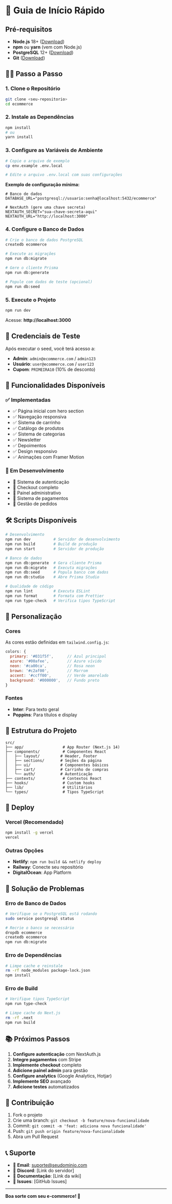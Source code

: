 # 🚀 Guia de Início Rápido

## Pré-requisitos

- **Node.js** 18+ ([Download](https://nodejs.org/))
- **npm** ou **yarn** (vem com Node.js)
- **PostgreSQL** 12+ ([Download](https://www.postgresql.org/download/))
- **Git** ([Download](https://git-scm.com/))

## 🏃‍♂️ Passo a Passo

### 1. Clone o Repositório

```bash
git clone <seu-repositorio>
cd ecommerce
```

### 2. Instale as Dependências

```bash
npm install
# ou
yarn install
```

### 3. Configure as Variáveis de Ambiente

```bash
# Copie o arquivo de exemplo
cp env.example .env.local

# Edite o arquivo .env.local com suas configurações
```

**Exemplo de configuração mínima:**

```env
# Banco de dados
DATABASE_URL="postgresql://usuario:senha@localhost:5432/ecommerce"

# NextAuth (gere uma chave secreta)
NEXTAUTH_SECRET="sua-chave-secreta-aqui"
NEXTAUTH_URL="http://localhost:3000"
```

### 4. Configure o Banco de Dados

```bash
# Crie o banco de dados PostgreSQL
createdb ecommerce

# Execute as migrações
npm run db:migrate

# Gere o cliente Prisma
npm run db:generate

# Popule com dados de teste (opcional)
npm run db:seed
```

### 5. Execute o Projeto

```bash
npm run dev
```

Acesse: **http://localhost:3000**

## 🔑 Credenciais de Teste

Após executar o seed, você terá acesso a:

- **Admin**: `admin@ecommerce.com` / `admin123`
- **Usuário**: `user@ecommerce.com` / `user123`
- **Cupom**: `PRIMEIRA10` (10% de desconto)

## 📱 Funcionalidades Disponíveis

### ✅ Implementadas
- ✅ Página inicial com hero section
- ✅ Navegação responsiva
- ✅ Sistema de carrinho
- ✅ Catálogo de produtos
- ✅ Sistema de categorias
- ✅ Newsletter
- ✅ Depoimentos
- ✅ Design responsivo
- ✅ Animações com Framer Motion

### 🚧 Em Desenvolvimento
- 🔄 Sistema de autenticação
- 🔄 Checkout completo
- 🔄 Painel administrativo
- 🔄 Sistema de pagamentos
- 🔄 Gestão de pedidos

## 🛠️ Scripts Disponíveis

```bash
# Desenvolvimento
npm run dev          # Servidor de desenvolvimento
npm run build        # Build de produção
npm run start        # Servidor de produção

# Banco de dados
npm run db:generate  # Gera cliente Prisma
npm run db:migrate   # Executa migrações
npm run db:seed      # Popula banco com dados
npm run db:studio    # Abre Prisma Studio

# Qualidade de código
npm run lint         # Executa ESLint
npm run format       # Formata com Prettier
npm run type-check   # Verifica tipos TypeScript
```

## 🎨 Personalização

### Cores
As cores estão definidas em `tailwind.config.js`:

```js
colors: {
  primary: '#031f5f',      // Azul principal
  azure: '#00afee',        // Azure vívido
  neon: '#ca00ca',         // Rosa neon
  brown: '#c2af00',        // Marrom
  accent: '#ccff00',       // Verde amarelado
  background: '#000000',   // Fundo preto
}
```

### Fontes
- **Inter**: Para texto geral
- **Poppins**: Para títulos e display

## 📁 Estrutura do Projeto

```
src/
├── app/                 # App Router (Next.js 14)
├── components/          # Componentes React
│   ├── layout/         # Header, Footer
│   ├── sections/       # Seções da página
│   ├── ui/             # Componentes básicos
│   ├── cart/           # Carrinho de compras
│   └── auth/           # Autenticação
├── contexts/            # Contextos React
├── hooks/               # Custom hooks
├── lib/                 # Utilitários
└── types/               # Tipos TypeScript
```

## 🚀 Deploy

### Vercel (Recomendado)

```bash
npm install -g vercel
vercel
```

### Outras Opções
- **Netlify**: `npm run build && netlify deploy`
- **Railway**: Conecte seu repositório
- **DigitalOcean**: App Platform

## 🐛 Solução de Problemas

### Erro de Banco de Dados
```bash
# Verifique se o PostgreSQL está rodando
sudo service postgresql status

# Recrie o banco se necessário
dropdb ecommerce
createdb ecommerce
npm run db:migrate
```

### Erro de Dependências
```bash
# Limpe cache e reinstale
rm -rf node_modules package-lock.json
npm install
```

### Erro de Build
```bash
# Verifique tipos TypeScript
npm run type-check

# Limpe cache do Next.js
rm -rf .next
npm run build
```

## 📚 Próximos Passos

1. **Configure autenticação** com NextAuth.js
2. **Integre pagamentos** com Stripe
3. **Implemente checkout** completo
4. **Adicione painel admin** para gestão
5. **Configure analytics** (Google Analytics, Hotjar)
6. **Implemente SEO** avançado
7. **Adicione testes** automatizados

## 🤝 Contribuição

1. Fork o projeto
2. Crie uma branch: `git checkout -b feature/nova-funcionalidade`
3. Commit: `git commit -m 'feat: adiciona nova funcionalidade'`
4. Push: `git push origin feature/nova-funcionalidade`
5. Abra um Pull Request

## 📞 Suporte

- 📧 **Email**: suporte@seudominio.com
- 💬 **Discord**: [Link do servidor]
- 📖 **Documentação**: [Link da wiki]
- 🐛 **Issues**: [GitHub Issues]

---

**Boa sorte com seu e-commerce! 🎉**


